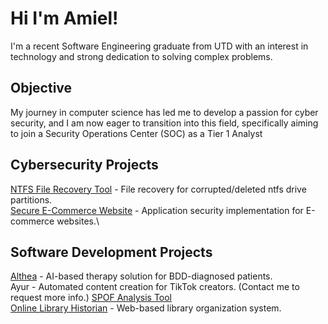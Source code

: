 # Hi I'm Amiel!
I'm a recent Software Engineering graduate from UTD with an interest in technology and strong dedication to solving complex problems.

## Objective
My journey in computer science has led me to develop a passion for cyber security, and I am now eager to transition into this field, specifically aiming to join a Security Operations Center (SOC) as a Tier 1 Analyst

## Cybersecurity Projects
[NTFS File Recovery Tool](https://github.com/avincent428/ntfs-file-recovery-tool) - File recovery for corrupted/deleted ntfs drive partitions.\
[Secure E-Commerce Website](https://github.com/avincent428/secure-ecommerce-website) - Application security implementation for E-commerce websites.\

## Software Development Projects
[Althea](google.com) - AI-based therapy solution for BDD-diagnosed patients.\
Ayur - Automated content creation for TikTok creators. (Contact me to request more info.)
[SPOF Analysis Tool](google.com)\
[Online Library Historian](google.com) - Web-based library organization system.
